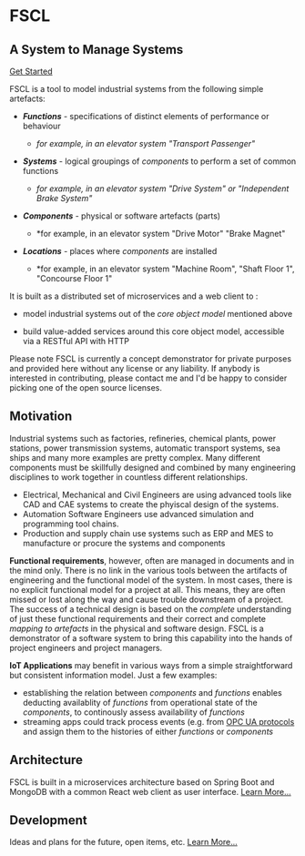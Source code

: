 # FSCL
## A System to Manage Systems

[Get Started](github/get-started.md)


FSCL is a tool to model industrial systems from the following simple artefacts:

* ***Functions*** - specifications of distinct elements of performance or behaviour
  * *for example, in an elevator system "Transport Passenger"*

* ***Systems***     - logical groupings of *components* to perform a set of common functions
  * *for example, in an elevator system "Drive System" or "Independent Brake System"*

* ***Components***  - physical or software artefacts (parts)
  * *for example, in an elevator system "Drive Motor" "Brake Magnet"

* ***Locations***   - places where *components* are installed
  * *for example, in an elevator system "Machine Room", "Shaft Floor 1", "Concourse Floor 1"

It is built as a distributed set of microservices and a web client to :

* model industrial systems out of the *core object model*  mentioned above

* build value-added services around this core object model, accessible via a RESTful API with HTTP
      
Please note FSCL is currently a concept demonstrator for private purposes and provided here without any license or any liability. If anybody is interested in contributing, please contact me and I'd be happy to consider picking one of the open source licenses.

## Motivation
Industrial systems such as factories, refineries, chemical plants, power stations, power transmission systems, automatic transport systems, sea ships and many more examples are pretty complex. Many different components must be skillfully designed and combined by many engineering disciplines to work together in countless different relationships.
- Electrical,  Mechanical and Civil Engineers are using advanced tools like CAD and CAE systems to create the phyiscal design of the systems.
- Automation Software Engineers use advanced simulation and programming tool chains.
- Production and supply chain use systems such as ERP and MES to manufacture or procure the systems and components

**Functional requirements**, however, often are managed in documents and in the mind only. There is no link in the various tools between the artifacts of engineering and the functional model of the system. In most cases, there is no explicit functional model for a project at all. This means, they are often missed or lost along the way and cause trouble downstream of a project.
The success of a technical design is based on the *complete* understanding of just these functional requirements and their correct and complete *mapping to artefacts* in the physical and software design. FSCL is a demonstrator of a software system to bring this capability into the hands of project engineers and project managers.

**IoT Applications** may benefit in various ways from a simple straightforward but consistent information model. Just a few examples:
- establishing the relation between *components* and *functions* enables deducting availablity of *functions* from operational state of the *components*, to continously assess availability of *functions*
- streaming apps could track process events (e.g. from [OPC UA protocols](https://opcfoundation.org/about/opc-technologies/opc-ua/) and assign them to the histories of either *functions* or *components*

## Architecture
FSCL is built in a microservices architecture based on Spring Boot and MongoDB with a common React web client as user interface. [Learn More...](github/architecture.md)

## Development
Ideas and plans for the future, open items, etc. [Learn More...](github/development.md)
